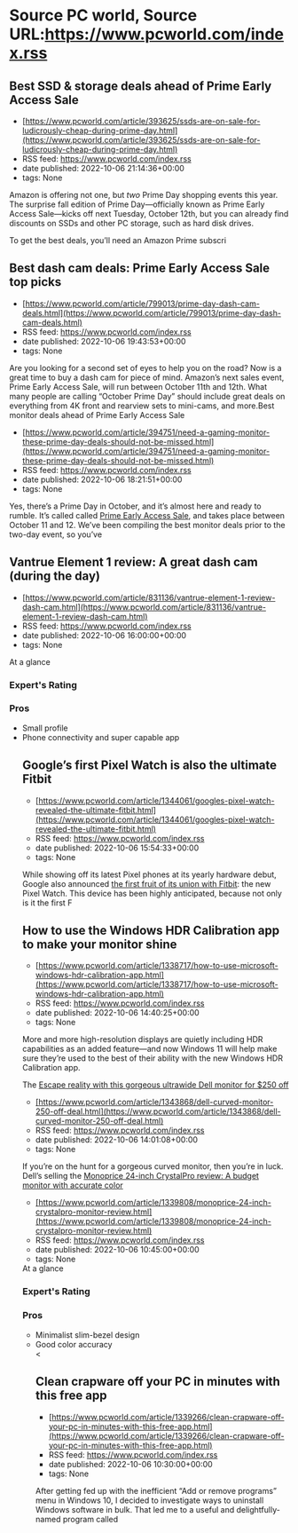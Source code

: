 # Source PC world, Source URL:https://www.pcworld.com/index.rss

## Best SSD & storage deals ahead of Prime Early Access Sale
 - [https://www.pcworld.com/article/393625/ssds-are-on-sale-for-ludicrously-cheap-during-prime-day.html](https://www.pcworld.com/article/393625/ssds-are-on-sale-for-ludicrously-cheap-during-prime-day.html)
 - RSS feed: https://www.pcworld.com/index.rss
 - date published: 2022-10-06 21:14:36+00:00
 - tags: None

<div id="link_wrapped_content">
<section class="wp-block-bigbite-multi-title"><div class="container"></div></section><p>Amazon is offering not one, but <em>two</em> Prime Day shopping events this year. The surprise fall edition of Prime Day&mdash;officially known as Prime Early Access Sale&mdash;kicks off next Tuesday, October 12th, but you can already find discounts on SSDs and other PC storage, such as hard disk drives.</p>



<p>To get the best deals, you&rsquo;ll need an Amazon Prime subscri

## Best dash cam deals: Prime Early Access Sale top picks
 - [https://www.pcworld.com/article/799013/prime-day-dash-cam-deals.html](https://www.pcworld.com/article/799013/prime-day-dash-cam-deals.html)
 - RSS feed: https://www.pcworld.com/index.rss
 - date published: 2022-10-06 19:43:53+00:00
 - tags: None

<div id="link_wrapped_content">
<section class="wp-block-bigbite-multi-title"><div class="container"></div></section><p>Are you looking for a second set of eyes to help you on the road? Now is a great time to buy a dash cam for piece of mind. Amazon&rsquo;s next sales event, Prime Early Access Sale, will run between October 11th and 12th. What many people are calling &ldquo;October Prime Day&rdquo; should include great deals on everything from 4K front and rearview sets to mini-cams, and more.</

## Best monitor deals ahead of Prime Early Access Sale
 - [https://www.pcworld.com/article/394751/need-a-gaming-monitor-these-prime-day-deals-should-not-be-missed.html](https://www.pcworld.com/article/394751/need-a-gaming-monitor-these-prime-day-deals-should-not-be-missed.html)
 - RSS feed: https://www.pcworld.com/index.rss
 - date published: 2022-10-06 18:21:51+00:00
 - tags: None

<div id="link_wrapped_content">
<section class="wp-block-bigbite-multi-title"><div class="container"></div></section><p>Yes, there&rsquo;s a Prime Day in October, and it&rsquo;s almost here and ready to rumble. It&rsquo;s called called <a href="https://www.pcworld.com/article/407062/amazon-prime-day-everything-you-need-to-know.html">Prime Early Access Sale</a>, and takes place between October 11 and 12. We&rsquo;ve been compiling the best monitor deals prior to the two-day event, so you&rsquo;ve

## Vantrue Element 1 review: A great dash cam (during the day)
 - [https://www.pcworld.com/article/831136/vantrue-element-1-review-dash-cam.html](https://www.pcworld.com/article/831136/vantrue-element-1-review-dash-cam.html)
 - RSS feed: https://www.pcworld.com/index.rss
 - date published: 2022-10-06 16:00:00+00:00
 - tags: None

<div id="link_wrapped_content">
<section class="wp-block-bigbite-multi-title"><div class="container"></div></section><div class="review" id="review-body"><span class="review-title">At a glance</span><h3 class="review-subTitle" id="experts-rating">Expert's Rating</h3><div class="starRating"></div>
<div><div class="review-columns"><div class="review-column"><h3 class="review-subTitle" id="pros">Pros</h3><ul class="pros review-list"><li>Small profile</li><li>Phone connectivity and super capable app

## Google’s first Pixel Watch is also the ultimate Fitbit
 - [https://www.pcworld.com/article/1344061/googles-pixel-watch-revealed-the-ultimate-fitbit.html](https://www.pcworld.com/article/1344061/googles-pixel-watch-revealed-the-ultimate-fitbit.html)
 - RSS feed: https://www.pcworld.com/index.rss
 - date published: 2022-10-06 15:54:33+00:00
 - tags: None

<div id="link_wrapped_content">
<section class="wp-block-bigbite-multi-title"><div class="container"></div></section><p>While showing off its latest Pixel phones at its yearly hardware debut, Google also announced <a href="https://www.pcworld.com/article/398317/google-fitbit-purchase-data-health-care-fitness.html" rel="noreferrer noopener" target="_blank">the first fruit of its union with Fitbit</a>: the new Pixel Watch. This device has been highly anticipated, because not only is it the first F

## How to use the Windows HDR Calibration app to make your monitor shine
 - [https://www.pcworld.com/article/1338717/how-to-use-microsoft-windows-hdr-calibration-app.html](https://www.pcworld.com/article/1338717/how-to-use-microsoft-windows-hdr-calibration-app.html)
 - RSS feed: https://www.pcworld.com/index.rss
 - date published: 2022-10-06 14:40:25+00:00
 - tags: None

<div id="link_wrapped_content">
<section class="wp-block-bigbite-multi-title"><div class="container"></div></section><p>More and more high-resolution displays are quietly including HDR capabilities as an added feature&mdash;and now Windows 11 will help make sure they&rsquo;re used to the best of their ability with the new Windows HDR Calibration app.</p>



<p>The <a href="https://go.redirectingat.com/?id=111346X1569483&amp;url=https://apps.microsoft.com/store/detail/windows-hdr-calibration/9N7F

## Escape reality with this gorgeous ultrawide Dell monitor for $250 off
 - [https://www.pcworld.com/article/1343868/dell-curved-monitor-250-off-deal.html](https://www.pcworld.com/article/1343868/dell-curved-monitor-250-off-deal.html)
 - RSS feed: https://www.pcworld.com/index.rss
 - date published: 2022-10-06 14:01:08+00:00
 - tags: None

<div id="link_wrapped_content">
<section class="wp-block-bigbite-multi-title"><div class="container"></div></section><p>If you&rsquo;re on the hunt for a gorgeous curved monitor, then you&rsquo;re in luck. Dell&rsquo;s selling the <a href="https://go.redirectingat.com/?id=111346X1569483&amp;url=https://www.dell.com/en-us/shop/dell-ultrasharp-34-curved-usb-c-hub-monitor-u3421we/apd/210-axqs/monitors-monitor-accessories&amp;xcust=2-1-1343868-1-0-0&amp;sref=https://www.pcworld.com/feed" rel="nofoll

## Monoprice 24-inch CrystalPro review: A budget monitor with accurate color
 - [https://www.pcworld.com/article/1339808/monoprice-24-inch-crystalpro-monitor-review.html](https://www.pcworld.com/article/1339808/monoprice-24-inch-crystalpro-monitor-review.html)
 - RSS feed: https://www.pcworld.com/index.rss
 - date published: 2022-10-06 10:45:00+00:00
 - tags: None

<div id="link_wrapped_content">
<section class="wp-block-bigbite-multi-title"><div class="container"></div></section><div class="review" id="review-body"><span class="review-title">At a glance</span><h3 class="review-subTitle" id="experts-rating">Expert's Rating</h3><div class="starRating"></div>
<div><div class="review-columns"><div class="review-column"><h3 class="review-subTitle" id="pros">Pros</h3><ul class="pros review-list"><li>Minimalist slim-bezel design</li><li>Good color accuracy</li><

## Clean crapware off your PC in minutes with this free app
 - [https://www.pcworld.com/article/1339266/clean-crapware-off-your-pc-in-minutes-with-this-free-app.html](https://www.pcworld.com/article/1339266/clean-crapware-off-your-pc-in-minutes-with-this-free-app.html)
 - RSS feed: https://www.pcworld.com/index.rss
 - date published: 2022-10-06 10:30:00+00:00
 - tags: None

<div id="link_wrapped_content">
<section class="wp-block-bigbite-multi-title"><div class="container"></div></section><p>After getting fed up with the inefficient &ldquo;Add or remove programs&rdquo; menu in Windows 10, I decided to investigate ways to uninstall Windows software in bulk. That led me to a useful and delightfully-named program called&nbsp;<a href="https://go.redirectingat.com/?id=111346X1569483&amp;url=https://www.bcuninstaller.com/&amp;xcust=2-3-1339266-1-0-0&amp;sref=https://www.
